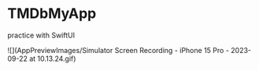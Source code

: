 # TMDbMyApp
practice with SwiftUI

![](AppPreviewImages/Simulator Screen Recording - iPhone 15 Pro - 2023-09-22 at 10.13.24.gif)
